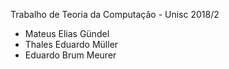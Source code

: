 Trabalho de Teoria da Computação - Unisc 2018/2
- Mateus Elias Gündel
- Thales Eduardo Müller
- Eduardo Brum Meurer


